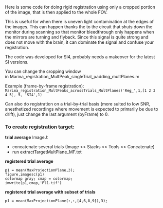 Here is some code for doing rigid registration using only a cropped portion of the image, that is then applied to the whole FOV. 

This is useful for when there is uneven light contamination at the edges of the images. This can happen thanks the to the circuit that shuts down the monitor during scanning so that monitor bleedthrough only happens when the mirrors are turning and flyback. Since this signal is quite strong and does not move with the brain, it can dominate the signal and confuse your registration.

The code was developed for SI4, probably needs a makeover for the latest SI versions. 

You can change the cropping window in Marina_registration_MultPeak_singleTrial_padding_multPlanes.m

Example (frame-by-frame registration):
`Marina_registration_MultPeaks_acrossTrials_MultPlanes('Reg_',1,[1 2 3 4 5], 5, 'SI4',1)`

Can also do registration on a trial-by-trial basis (more suited to low SNR, anesthetized recordings where movement is expected to primarily be due to drift),
just change the last argument (byFrame) to 0. 

### To create registration target:
**trial average**
ImageJ: 
- concatenate several trials (Image >> Stacks >> Tools >> Concatenate)
- run extractTargetMultPlane_MF.txt

**registered trial average**

``` load('Reg_MF379_240818_Loc2_MaxProjection_Plane_1.mat')
p1 = mean(MaxProjectionPlane,3);
figure,imagesc(p1)
colormap gray; cmap = colormap;
imwrite(p1,cmap,'Pl1.tif')
``` 

**registered trial average with subset of trials**
```
p1 = mean(MaxProjectionPlane(:,:,[4,6,8,9]),3);
```
